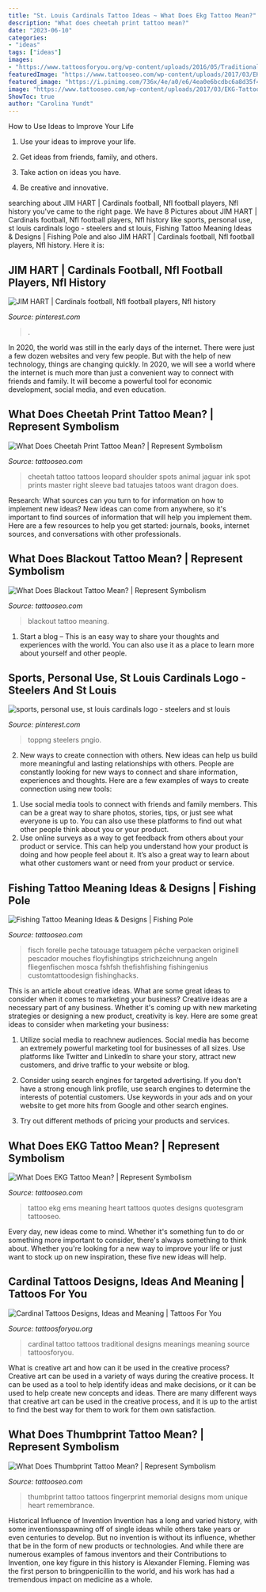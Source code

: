 ```yaml
---
title: "St. Louis Cardinals Tattoo Ideas ~ What Does Ekg Tattoo Mean?"
description: "What does cheetah print tattoo mean?"
date: "2023-06-10"
categories:
- "ideas"
tags: ["ideas"]
images:
- "https://www.tattoosforyou.org/wp-content/uploads/2016/05/Traditional-Cardinal-Tattoo.jpg"
featuredImage: "https://www.tattooseo.com/wp-content/uploads/2017/03/EKG-Tattoo-Meaning-30.jpg"
featured_image: "https://i.pinimg.com/736x/4e/a0/e6/4ea0e6bcdbc6a8d35f480e9bec765def.jpg"
image: "https://www.tattooseo.com/wp-content/uploads/2017/03/EKG-Tattoo-Meaning-30.jpg"
ShowToc: true
author: "Carolina Yundt"
---
```



How to Use Ideas to Improve Your Life
1. Use your ideas to improve your life.
2. Get ideas from friends, family, and others.

3. Take action on ideas you have.

4. Be creative and innovative.

	

		
searching about JIM HART | Cardinals football, Nfl football players, Nfl history you've came to the right page. We have 8 Pictures about JIM HART | Cardinals football, Nfl football players, Nfl history like sports, personal use, st louis cardinals logo - steelers and st louis, Fishing Tattoo Meaning Ideas &amp; Designs | Fishing Pole and also JIM HART | Cardinals football, Nfl football players, Nfl history. Here it is:
		
    
## JIM HART | Cardinals Football, Nfl Football Players, Nfl History

<img loading=lazy src="https://i.pinimg.com/originals/32/b9/67/32b967cc5d79eea1bd2b0da74eef4920.jpg" onerror="this.onerror=null;this.src='https://tse1.mm.bing.net/th?id=OIP.j6roB6SW77h9yuZbhK9h-wHaNL&amp;pid=15.1';" alt="JIM HART | Cardinals football, Nfl football players, Nfl history">

_Source: pinterest.com_

>. 

	

In 2020, the world was still in the early days of the internet. There were just a few dozen websites and very few people. But with the help of new technology, things are changing quickly. In 2020, we will see a world where the internet is much more than just a convenient way to connect with friends and family. It will become a powerful tool for economic development, social media, and even education.

    
## What Does Cheetah Print Tattoo Mean? | Represent Symbolism

<img loading=lazy src="https://www.tattooseo.com/wp-content/uploads/2016/03/Cheetah-Print-Tattoos-30.jpg" onerror="this.onerror=null;this.src='https://tse1.mm.bing.net/th?id=OIP.dKrJHhqnvATOA2NizFWDbAAAAA&amp;pid=15.1';" alt="What Does Cheetah Print Tattoo Mean? | Represent Symbolism">

_Source: tattooseo.com_

>cheetah tattoo tattoos leopard shoulder spots animal jaguar ink spot prints master right sleeve bad tatuajes tatoos want dragon does. 

	

Research: What sources can you turn to for information on how to implement new ideas?
New ideas can come from anywhere, so it's important to find sources of information that will help you implement them. Here are a few resources to help you get started: journals, books, internet sources, and conversations with other professionals.

    
## What Does Blackout Tattoo Mean? | Represent Symbolism

<img loading=lazy src="https://www.tattooseo.com/wp-content/uploads/2018/04/Blackout-Tattoo-Meaning-15.jpg" onerror="this.onerror=null;this.src='https://tse4.mm.bing.net/th?id=OIP.d7iZwe3yxMwjX_LsGPkMOgAAAA&amp;pid=15.1';" alt="What Does Blackout Tattoo Mean? | Represent Symbolism">

_Source: tattooseo.com_

>blackout tattoo meaning. 

	

1. Start a blog – This is an easy way to share your thoughts and experiences with the world. You can also use it as a place to learn more about yourself and other people.

    
## Sports, Personal Use, St Louis Cardinals Logo - Steelers And St Louis

<img loading=lazy src="https://i.pinimg.com/736x/4e/a0/e6/4ea0e6bcdbc6a8d35f480e9bec765def.jpg" onerror="this.onerror=null;this.src='https://tse4.mm.bing.net/th?id=OIP.OUbCD9fhhFMt2a62jZTM4QHaHk&amp;pid=15.1';" alt="sports, personal use, st louis cardinals logo - steelers and st louis">

_Source: pinterest.com_

>toppng steelers pngio. 

	

2. New ways to create connection with others.
New ideas can help us build more meaningful and lasting relationships with others. People are constantly looking for new ways to connect and share information, experiences and thoughts. Here are a few examples of ways to create connection using new tools: 
1) Use social media tools to connect with friends and family members. This can be a great way to share photos, stories, tips, or just see what everyone is up to. You can also use these platforms to find out what other people think about you or your product. 
2) Use online surveys as a way to get feedback from others about your product or service. This can help you understand how your product is doing and how people feel about it. It’s also a great way to learn about what other customers want or need from your product or service.

    
## Fishing Tattoo Meaning Ideas &amp; Designs | Fishing Pole

<img loading=lazy src="https://www.tattooseo.com/wp-content/uploads/2016/08/Fishing-Tattoos-26.jpg" onerror="this.onerror=null;this.src='https://tse1.mm.bing.net/th?id=OIP.CYrxliD_jByCeF6_EDrRxQAAAA&amp;pid=15.1';" alt="Fishing Tattoo Meaning Ideas &amp; Designs | Fishing Pole">

_Source: tattooseo.com_

>fisch forelle peche tatouage tatuagem pêche verpacken originell pescador mouches floyfishingtips strichzeichnung angeln fliegenfischen mosca fshfsh thefishfishing fishingenius customtattoodesign fishinghacks. 

	

This is an article about creative ideas. What are some great ideas to consider when it comes to marketing your business?
Creative ideas are a necessary part of any business. Whether it's coming up with new marketing strategies or designing a new product, creativity is key. Here are some great ideas to consider when marketing your business: 
1. Utilize social media to reachnew audiences. Social media has become an extremely powerful marketing tool for businesses of all sizes. Use platforms like Twitter and LinkedIn to share your story, attract new customers, and drive traffic to your website or blog. 

2. Consider using search engines for targeted advertising. If you don't have a strong enough link profile, use search engines to determine the interests of potential customers. Use keywords in your ads and on your website to get more hits from Google and other search engines. 

3. Try out different methods of pricing your products and services.

    
## What Does EKG Tattoo Mean? | Represent Symbolism

<img loading=lazy src="https://www.tattooseo.com/wp-content/uploads/2017/03/EKG-Tattoo-Meaning-30.jpg" onerror="this.onerror=null;this.src='https://tse3.mm.bing.net/th?id=OIP.mQ2yLeSHsL8-Zqzm-m6SCgAAAA&amp;pid=15.1';" alt="What Does EKG Tattoo Mean? | Represent Symbolism">

_Source: tattooseo.com_

>tattoo ekg ems meaning heart tattoos quotes designs quotesgram tattooseo. 

	

Every day, new ideas come to mind. Whether it's something fun to do or something more important to consider, there's always something to think about. Whether you're looking for a new way to improve your life or just want to stock up on new inspiration, these five new ideas will help.

    
## Cardinal Tattoos Designs, Ideas And Meaning | Tattoos For You

<img loading=lazy src="https://www.tattoosforyou.org/wp-content/uploads/2016/05/Traditional-Cardinal-Tattoo.jpg" onerror="this.onerror=null;this.src='https://tse4.mm.bing.net/th?id=OIP.P5wF2ySfz5O5QO8EomzQhQHaK2&amp;pid=15.1';" alt="Cardinal Tattoos Designs, Ideas and Meaning | Tattoos For You">

_Source: tattoosforyou.org_

>cardinal tattoo tattoos traditional designs meanings meaning source tattoosforyou. 

	

What is creative art and how can it be used in the creative process?
Creative art can be used in a variety of ways during the creative process. It can be used as a tool to help identify ideas and make decisions, or it can be used to help create new concepts and ideas. There are many different ways that creative art can be used in the creative process, and it is up to the artist to find the best way for them to work for them own satisfaction.

    
## What Does Thumbprint Tattoo Mean? | Represent Symbolism

<img loading=lazy src="https://www.tattooseo.com/wp-content/uploads/2018/01/Thumbprint-Tattoo-8.jpg" onerror="this.onerror=null;this.src='https://tse4.mm.bing.net/th?id=OIP.GdZk35NExnamMUEQ8cIbLQAAAA&amp;pid=15.1';" alt="What Does Thumbprint Tattoo Mean? | Represent Symbolism">

_Source: tattooseo.com_

>thumbprint tattoo tattoos fingerprint memorial designs mom unique heart remembrance. 

	

Historical Influence of Invention
Invention has a long and varied history, with some inventionsspawning off of single ideas while others take years or even centuries to develop. But no invention is without its influence, whether that be in the form of new products or technologies. And while there are numerous examples of famous inventors and their Contributions to Invention, one key figure in this history is Alexander Fleming. Fleming was the first person to bringpenicillin to the world, and his work has had a tremendous impact on medicine as a whole.

